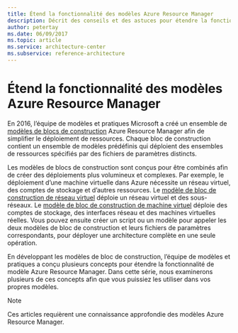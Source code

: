 ```yaml
---
title: Étend la fonctionnalité des modèles Azure Resource Manager
description: Décrit des conseils et des astuces pour étendre la fonctionnalité des modèles Azure Resource Manager.
author: petertay
ms.date: 06/09/2017
ms.topic: article
ms.service: architecture-center
ms.subservice: reference-architecture
---
```


# <a name="extend-azure-resource-manager-template-functionality"></a>Étend la fonctionnalité des modèles Azure Resource Manager

En 2016, l’équipe de modèles et pratiques Microsoft a créé un ensemble de [modèles de blocs de construction](https://github.com/mspnp/template-building-blocks/wiki) Azure Resource Manager afin de simplifier le déploiement de ressources. Chaque bloc de construction contient un ensemble de modèles prédéfinis qui déploient des ensembles de ressources spécifiés par des fichiers de paramètres distincts.

Les modèles de blocs de construction sont conçus pour être combinés afin de créer des déploiements plus volumineux et complexes. Par exemple, le déploiement d’une machine virtuelle dans Azure nécessite un réseau virtuel, des comptes de stockage et d’autres ressources. Le [modèle de bloc de construction de réseau virtuel](https://github.com/mspnp/template-building-blocks/wiki/VNet-(v1)) déploie un réseau virtuel et des sous-réseaux. Le [modèle de bloc de construction de machine virtuel](https://github.com/mspnp/template-building-blocks/wiki/Windows-and-Linux-VMs-(v1)) déploie des comptes de stockage, des interfaces réseau et des machines virtuelles réelles. Vous pouvez ensuite créer un script ou un modèle pour appeler les deux modèles de bloc de construction et leurs fichiers de paramètres correspondants, pour déployer une architecture complète en une seule opération.

En développant les modèles de bloc de construction, l’équipe de modèles et pratiques a conçu plusieurs concepts pour étendre la fonctionnalité de modèle Azure Resource Manager. Dans cette série, nous examinerons plusieurs de ces concepts afin que vous puissiez les utiliser dans vos propres modèles.

> [!NOTE]
> Ces articles requièrent une connaissance approfondie des modèles Azure Resource Manager.